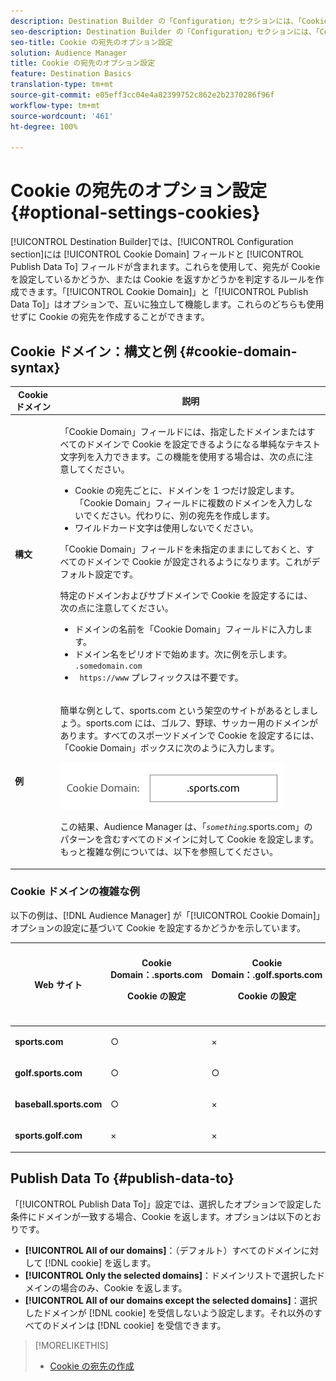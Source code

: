 ```yaml
---
description: Destination Builder の「Configuration」セクションには、「Cookie Domain」フィールドと「Publish Data To」フィールドが含まれています。これらを使用して、宛先が Cookie を設定しているかどうか、または Cookie を返すかどうかを判定するルールを作成できます。「Cookie Domain」と「Publish Data To」はオプションで、互いに独立して機能します。これらのどちらも使用せずに Cookie の宛先を作成することができます。
seo-description: Destination Builder の「Configuration」セクションには、「Cookie Domain」フィールドと「Publish Data To」フィールドが含まれています。これらを使用して、宛先が Cookie を設定しているかどうか、または Cookie を返すかどうかを判定するルールを作成できます。「Cookie Domain」と「Publish Data To」はオプションで、互いに独立して機能します。これらのどちらも使用せずに Cookie の宛先を作成することができます。
seo-title: Cookie の宛先のオプション設定
solution: Audience Manager
title: Cookie の宛先のオプション設定
feature: Destination Basics
translation-type: tm+mt
source-git-commit: e05eff3cc04e4a82399752c862e2b2370286f96f
workflow-type: tm+mt
source-wordcount: '461'
ht-degree: 100%

---
```



# Cookie の宛先のオプション設定 {#optional-settings-cookies}

[!UICONTROL Destination Builder]では、[!UICONTROL Configuration section]には [!UICONTROL Cookie Domain] フィールドと [!UICONTROL Publish Data To] フィールドが含まれます。これらを使用して、宛先が Cookie を設定しているかどうか、または Cookie を返すかどうかを判定するルールを作成できます。「[!UICONTROL Cookie Domain]」と「[!UICONTROL Publish Data To]」はオプションで、互いに独立して機能します。これらのどちらも使用せずに Cookie の宛先を作成することができます。

## Cookie ドメイン：構文と例 {#cookie-domain-syntax}

<!-- cookie-destination-options.xml -->

<table id="table_4F4F7562AFEE49F8917AAE5712B5CCE4"> 
 <thead> 
  <tr> 
   <th colname="col1" class="entry"> Cookie ドメイン </th> 
   <th colname="col2" class="entry"> 説明 </th> 
  </tr>
 </thead>
 <tbody> 
  <tr> 
   <td colname="col1"> <p><b>構文</b> </p> </td> 
   <td colname="col2"> <p>「<span class="wintitle">Cookie Domain</span>」フィールドには、指定したドメインまたはすべてのドメインで Cookie を設定できるようになる単純なテキスト文字列を入力できます。この機能を使用する場合は、次の点に注意してください。 </p> <p> 
     <ul id="ul_473CB59F2C0C4B358201BE5C8B27D73D"> 
      <li id="li_4E7F4691C1B54415963F7D5AA1558C9A">Cookie の宛先ごとに、ドメインを 1 つだけ設定します。「<span class="wintitle">Cookie Domain</span>」フィールドに複数のドメインを入力しないでください。代わりに、別の<span class="wintitle">宛先</span>を作成します。 </li> 
      <li id="li_AEBF5C5F3C264C5EA4A2A6063C3F377D">ワイルドカード文字は使用しないでください。 </li> 
     </ul> </p> <p> 「<span class="wintitle">Cookie Domain</span>」フィールドを未指定のままにしておくと、すべてのドメインで Cookie が設定されるようになります。これがデフォルト設定です。 </p> <p>特定のドメインおよびサブドメインで Cookie を設定するには、次の点に注意してください。 </p> <p> 
     <ul id="ul_F25BC0D8C40641A2A5CA338E5C258435"> 
      <li id="li_E236D8DEE4F24F9BBA36074F7049C12C">ドメインの名前を「<span class="wintitle">Cookie Domain</span>」フィールドに入力します。 </li> 
      <li id="li_0471C198EE344DE5963A3C2F70B9E78B">ドメイン名をピリオドで始めます。次に例を示します。<code> .somedomain.com</code> </li> 
      <li id="li_73D06F2BEF45487280C2245E1F6B8ED0"><code> https://www</code> プレフィックスは不要です。 </li> 
     </ul> </p> </td> 
  </tr> 
  <tr> 
   <td colname="col1"> <p><b>例</b> </p> </td> 
   <td colname="col2"> <p>簡単な例として、sports.com という架空のサイトがあるとしましょう。sports.com には、ゴルフ、野球、サッカー用のドメインがあります。すべてのスポーツドメインで Cookie を設定するには、「<span class="wintitle">Cookie Domain</span>」ボックスに次のように入力します。 </p> <p> <img src="assets/sports-domain.png" id="image_8883477BB3B543648C97A441AD34C6DE" /> </p> <p>この結果、<span class="keyword">Audience Manager</span> は、「<code><i>something</i></code>.sports.com」のパターンを含むすべてのドメインに対して Cookie を設定します。もっと複雑な例については、以下を参照してください。 </p> </td> 
  </tr> 
 </tbody> 
</table>

### Cookie ドメインの複雑な例

以下の例は、[!DNL Audience Manager] が「[!UICONTROL Cookie Domain]」オプションの設定に基づいて Cookie を設定するかどうかを示しています。

<table id="table_3A7B9479CDA6493FA8104D8D9841E914"> 
 <thead> 
  <tr> 
   <th colname="col1" class="entry"> Web サイト </th> 
   <th colname="col2" class="entry">Cookie Domain：.sports.com <p>Cookie の設定 </p> </th> 
   <th colname="col3" class="entry">Cookie Domain：.golf.sports.com <p>Cookie の設定 </p> </th> 
   <th colname="col4" class="entry">Cookie Domain：未指定 <p>Cookie の設定 </p> </th> 
  </tr> 
 </thead>
 <tbody> 
  <tr> 
   <td colname="col1"> <p> <b>sports.com</b> </p> </td> 
   <td colname="col2"> ○ </td> 
   <td colname="col3"> × </td> 
   <td colname="col4"> ○ </td> 
  </tr> 
  <tr> 
   <td colname="col1"> <p> <b>golf.sports.com</b> </p> </td> 
   <td colname="col2"> ○ </td> 
   <td colname="col3"> ○ </td> 
   <td colname="col4"> ○ </td> 
  </tr> 
  <tr> 
   <td colname="col1"> <p> <b>baseball.sports.com</b> </p> </td> 
   <td colname="col2"> ○ </td> 
   <td colname="col3"> × </td> 
   <td colname="col4"> ○ </td> 
  </tr> 
  <tr> 
   <td colname="col1"> <p> <b>sports.golf.com</b> </p> </td> 
   <td colname="col2"> × </td> 
   <td colname="col3"> × </td> 
   <td colname="col4"> ○ </td> 
  </tr> 
 </tbody> 
</table>

## Publish Data To {#publish-data-to}

「[!UICONTROL Publish Data To]」設定では、選択したオプションで設定した条件にドメインが一致する場合、Cookie を返します。オプションは以下のとおりです。

* **[!UICONTROL All of our domains]**：（デフォルト）すべてのドメインに対して [!DNL cookie] を返します。
* **[!UICONTROL Only the selected domains]**：ドメインリストで選択したドメインの場合のみ、Cookie を返します。
* **[!UICONTROL All of our domains except the selected domains]**：選択したドメインが [!DNL cookie] を受信しないよう設定します。それ以外のすべてのドメインは [!DNL cookie] を受信できます。

>[!MORELIKETHIS]
>
>* [Cookie の宛先の作成](../../features/destinations/create-cookie-destination.md)